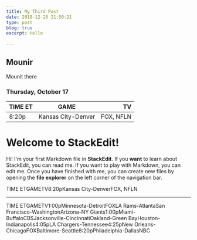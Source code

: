 ```yaml
---
title: My Third Post
date: 2018-12-26 21:50:21
type: post
blog: true
excerpt: Hello
 
---
```

## Mounir
Mounit there


### Thursday, October 17
|TIME ET|	GAME|	TV|
|:-------   |-------                  |-----:|
|8:20p	    |Kansas City-Denver        |	FOX, NFLN|


# Welcome to StackEdit!

Hi! I'm your first Markdown file in **StackEdit**. If you **want** to learn about StackEdit, you can read me. If you want to play with Markdown, you can edit me. Once you have finished with me, you can create new files by opening the **file explorer** on the left corner of the navigation bar.

<tbody><tr><td class="coltop" style="width:18%; text-align:center;">TIME ET</td><td class="coltop" style="width:64%; text-align:center;">GAME</td><td class="coltop" style="width:18%; text-align:center;">TV</td></tr><tr><td>8:20p</td><td>Kansas City-Denver</td><td>FOX, NFLN</td></tr></tbody>

___

<tbody><tr><td class="coltop" style="width:18%; text-align:center;">TIME ET</td><td class="coltop" style="width:64%; text-align:center;">GAME</td><td class="coltop" style="width:18%; text-align:center;">TV</td></tr><tr><td rowspan="4">1:00p</td><td>Minnesota-Detroit</td><td rowspan="4">FOX</td></tr><tr><td>LA Rams-Atlanta</td></tr><tr><td>San Francisco-Washington</td></tr><tr><td>Arizona-NY Giants</td></tr><tr><td rowspan="4">1:00p</td><td>Miami-Buffalo</td><td rowspan="5">CBS</td></tr><tr><td>Jacksonville-Cincinnati</td></tr><tr><td>Oakland-Green Bay</td></tr><tr><td>Houston-Indianapolis</td></tr><tr><td style="border-top-color:#ffffff;">4:05p</td><td>LA Chargers-Tennessee</td></tr><tr><td rowspan="2">4:25p</td><td>New Orleans-Chicago</td><td rowspan="2">FOX</td></tr><tr><td>Baltimore-Seattle</td></tr><tr><td>8:20p</td><td>Philadelphia-Dallas</td><td>NBC</td></tr></tbody>